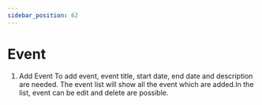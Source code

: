 ```yaml
---
sidebar_position: 62
---
```

 
# Event
1. Add Event
To add event, event title, start date, end date and description are needed. The event list will show all the event which are added.In the list, event can be edit and delete are possible.